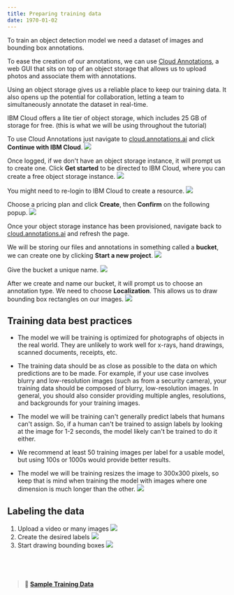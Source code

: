 ```yaml
---
title: Preparing training data
date: 1970-01-02
---
```

To train an object detection model we need a dataset of images and bounding box annotations.

To ease the creation of our annotations, we can use [Cloud Annotations](https://cloud.annotations.ai), a web GUI that sits on top of an object storage that allows us to upload photos and associate them with annotations.

Using an object storage gives us a reliable place to keep our training data. It also opens up the potential for collaboration, letting a team to simultaneously annotate the dataset in real-time.

IBM Cloud offers a lite tier of object storage, which includes 25 GB of storage for free. (this is what we will be using throughout the tutorial)

To use Cloud Annotations just navigate to [cloud.annotations.ai](https://cloud.annotations.ai) and click **Continue with IBM Cloud**.
![](/assets/images/0a.CA_login.png)

Once logged, if we don't have an object storage instance, it will prompt us to create one. Click **Get started** to be directed to IBM Cloud, where you can create a free object storage instance.
![](/assets/images/1a.CA_no-object-storage.png)

You might need to re-login to IBM Cloud to create a resource.
![](/assets/images/2a.IBM_login-to-create-resource.png)

Choose a pricing plan and click **Create**, then **Confirm** on the following popup.
![](/assets/images/3a.IBM_create-object-storage.png)

Once your object storage instance has been provisioned, navigate back to [cloud.annotations.ai](https://cloud.annotations.ai) and refresh the page. 

We will be storing our files and annotations in something called a **bucket**, we can create one by clicking **Start a new  project**.
![](/assets/images/4a.CA_create-bucket.png)

Give the bucket a unique name.
![](/assets/images/5.CA_name-bucket.png)

After we create and name our bucket, it will prompt us to choose an annotation type. We need to choose **Localization**. This allows us to draw bounding box rectangles on our images.
![](/assets/images/6a.CA_set-type.png)

## Training data best practices
* The model we will be training is optimized for photographs of objects in the real world. They are unlikely to work well for x-rays, hand drawings, scanned documents, receipts, etc.

* The training data should be as close as possible to the data on which predictions are to be made. For example, if your use case involves blurry and low-resolution images (such as from a security camera), your training data should be composed of blurry, low-resolution images. In general, you should also consider providing multiple angles, resolutions, and backgrounds for your training images.

* The model we will be training can't generally predict labels that humans can't assign. So, if a human can't be trained to assign labels by looking at the image for 1-2 seconds, the model likely can't be trained to do it either.

* We recommend at least 50 training images per label for a usable model, but using 100s or 1000s would provide better results.

* The model we will be training resizes the image to 300x300 pixels, so keep that is mind when training the model with images where one dimension is much longer than the other.
![](/assets/images/image_shrink.png)

## Labeling the data
1. Upload a video or many images
![](/assets/images/7a.CA_blank-canvas.png)
2. Create the desired labels
![](/assets/images/9a.CA_create-label.png)
3. Start drawing bounding boxes
![](/assets/images/10.CA_labeled.png)

## &nbsp;
> **📁 [Sample Training Data](https://ibm.box.com/v/counting-cars-training)**
